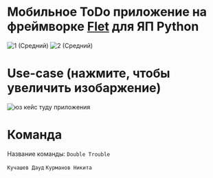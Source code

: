 # Мобильное ToDo приложение на фреймворке [Flet](https://flet.dev/) для ЯП Python

![1 (Средний)](https://github.com/MainEditor/ToDoApp/assets/98752769/83d46b14-8262-4996-a666-729f2846b550)
![2 (Средний)](https://github.com/MainEditor/ToDoApp/assets/98752769/24bf2632-8109-4731-960e-ffe45c097f03)

# Use-case (нажмите, чтобы увеличить изобаржение)

![юз кейс туду приложения](https://github.com/MainEditor/ToDoApp/assets/98752769/7dc8879d-9b7a-4824-ba27-519e06198996)


# Команда

Название команды: ```Double Trouble```

```Кучашев Дауд```
```Курманов Никита```
